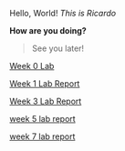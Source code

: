 Hello, World!
*This is Ricardo*

**How are you doing?**

> See you later!


[Week 0 Lab](lab-report-1-week-0.md)

[Week 1 Lab Report](lab-report-1.md)

[Week 3 Lab Report](lab-report-2.md)

[week 5 lab report](lab-report-3.md)

[week 7 lab report](lab-report-4.md)